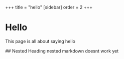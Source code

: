 +++
title = "hello"
[sidebar]
order = 2
+++

# Hello

This page is all about saying hello

<main>
	## Nested Heading
	nested markdown doesnt work yet
</main>